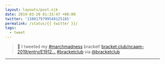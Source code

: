 ```yaml
---
layout: layouts/post.njk
date: 2019-03-20 01:33:47 +00:00
twitter: '1108179799548125185'
permalink: /status/{{ twitter }}/
tags: 
  - tweet
---
```


> 🏀 I tweeted my [#marchmadness](https://twitter.com/hashtag/marchmadness) bracket! [bracket.club/ncaam-2019/entry/E1912…](https://bracket.club/ncaam-2019/entry/E191246141021462122W19513113721532121S1851363728532533MW19513113721532121FFWMWW) [#bracketclub](https://twitter.com/hashtag/bracketclub) via [@bracketclub](https://twitter.com/bracketclub)

---
